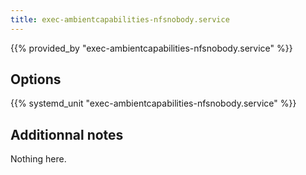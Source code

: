 ```yaml
---
title: exec-ambientcapabilities-nfsnobody.service
---
```


{{% provided_by "exec-ambientcapabilities-nfsnobody.service" %}}

## Options

{{% systemd_unit "exec-ambientcapabilities-nfsnobody.service" %}}

## Additionnal notes

Nothing here.